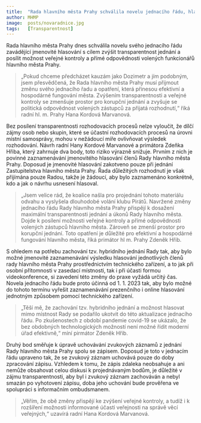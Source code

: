 ```yaml
---
title:  "Rada hlavního města Prahy schválila novelu jednacího řádu, hlasování nyní bude jmenovité a transparentnější"
author: MHMP
image:  posts/novaradnice.jpg
tags:   [Transparentnost]
---
```

 
Rada hlavního města Prahy dnes schválila novelu svého jednacího řádu zavádějící jmenovité hlasování s cílem zvýšit transparentnost jednání a posílit možnost veřejné kontroly a přímé odpovědnosti volených funkcionářů hlavního města Prahy. 

> „Pokud chceme předcházet kauzám jako Dozimetr a jím podobným, jsem přesvědčená, že Rada hlavního města Prahy musí přijmout změnu svého jednacího řadu a opatření, která přinesou efektivní a hospodárné fungování města. Zvýšením transparentnosti a veřejné kontroly se zmenšuje prostor pro korupční jednání a zvyšuje se politická odpovědnost volených zástupců za přijatá rozhodnutí,“ říká radní hl. m. Prahy Hana Kordová Marvanová.

Bez posílení transparentnosti rozhodovacích procesů nelze vyloučit, že dílčí zájmy osob nebo skupin, které se účastní rozhodovacích procesů na úrovni místní samosprávy, mohou v nežádoucí míře ovlivňovat výsledek rozhodování. Návrh radní Hany Kordové Marvanové a primátora Zdeňka Hřiba, který zahrnuje dva body, toto riziko výrazně snižuje. Prvním z nich je povinné zaznamenávání jmenovitého hlasování členů Rady hlavního města Prahy. Doposud je jmenovité hlasování zakotveno pouze při jednání Zastupitelstva hlavního města Prahy. Řada důležitých rozhodnutí je však přijímána pouze Radou, takže je žádoucí, aby bylo zaznamenáno konkrétně, kdo a jak o návrhu usnesení hlasoval. 

> „Jsem velice rád, že koalice našla pro projednání tohoto materiálu odvahu a vyslyšela dlouhodobé volání klubu Pirátů. Navržené změny jednacího řádu Rady hlavního města Prahy přispějí k dosažení maximální transparentnosti jednání a úkonů Rady hlavního města. Dojde k posílení možnosti veřejné kontroly a přímé odpovědnosti volených zástupců hlavního města. Zároveň se zmenší prostor pro korupční jednání. Toto opatření je důležité pro efektivní a hospodárné fungování hlavního města, říká primátor hl m. Prahy Zdeněk Hřib.

S ohledem na potřebu zachování tzv. hybridního jednání Rady tak, aby bylo možné jmenovité zaznamenávání výsledku hlasování jednotlivých členů rady hlavního města Prahy prostřednictvím technického zařízení, a to jak při osobní přítomnosti v zasedací místnosti, tak i při účasti formou videokonference, si zavedení této změny do praxe vyžádá určitý čas. Novela jednacího řádu bude proto účinná od 1. 1. 2023 tak, aby bylo možné do tohoto termínu vyřešit zaznamenávání prezenčního i online hlasování jednotným způsobem pomocí technického zařízení.

> „Těší mě, že zachování tzv. hybridního jednání a možnost hlasovat mimo místnost Rady se podařilo ukotvit do této aktualizace jednacího řádu. Po zkušenostech z období pandemie covid-19 se ukázalo, že bez obdobných technologických možností není možné řídit moderní úřad efektivně,“ míní pirmátor Zdeněk Hřib.

Druhý bod směřuje k úpravě uchovávání zvukových záznamů z jednání Rady hlavního města Prahy spolu se zápisem. Doposud je toto v jednacím řádu upraveno tak, že se zvukový záznam uchovává pouze do doby zpracování zápisu. Vzhledem k tomu, že zápis zdaleka neobsahuje a ani nemůže obsahovat celou diskusi k projednávaným bodům, je důležité v zájmu transparentnosti, aby byl i zvukový záznam zachováván a nebyl smazán po vyhotovení zápisu, doba jeho uchování bude prověřena ve spolupráci s informačním ombudsmanem.

> „Věřím, že obě změny přispějí ke zvýšení veřejné kontroly, a tudíž i k rozšíření možnosti informované účasti veřejnosti na správě věcí veřejných,“ uzavírá radní Hana Kordová Marvanová.
